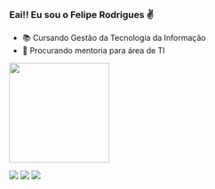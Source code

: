 ### Eai!! Eu sou o Felipe Rodrigues ✌

* 📚 Cursando Gestão da Tecnologia da Informação
* 🤔 Procurando mentoria para área de TI

<div>
 <a href="https://github.com/FelipeS0uza">
  <img height="180em" src="https://github-readme-stats.vercel.app/api?username=FelipeS0uza&show_icons=true&theme=tokyonight&include_all_commits=true&count_private=true"/>
 
  <div> 
 
  <a href="https://instagram.com/felipesouza0500" target="_blank"><img src="https://img.shields.io/badge/-Instagram-%23E4405F?style=for-the-badge&logo=instagram&logoColor=white" target="_blank"></a>
 <a href="https://discord.gg/Felipe.souza#7452" target="_blank"><img src="https://img.shields.io/badge/Discord-7289DA?style=for-the-badge&logo=discord&logoColor=white" target="_blank"></a> 
  <a href = "mailto:felipesouza0500@gmail.com"><img src="https://img.shields.io/badge/-Gmail-%23333?style=for-the-badge&logo=gmail&logoColor=white" target="_blank"></a>
    
   </div>
